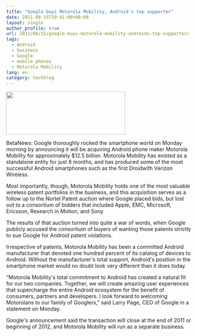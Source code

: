```yaml
---
title: "Google buys Motorola Mobility, Android's top supporter"
date: 2011-08-15T19:41:00+00:00
layout: single
author_profile: true
url: 2011/08/15/google-buys-motorola-mobility-androids-top-supporter/
tags:
  - Android
  - business
  - Google
  - mobile phones
  - Motorola Mobility
lang: en
category: techblog
---
```

<div dir="ltr" trbidi="on">
  <div>
    <a href="http://2.bp.blogspot.com/-OOfejdr2RcI/TklvP6c4C3I/AAAAAAAAD98/PD4COP8t_Yk/s1600/Google.jpg" imageanchor="1"><img border="0" height="116" src="http://2.bp.blogspot.com/-OOfejdr2RcI/TklvP6c4C3I/AAAAAAAAD98/PD4COP8t_Yk/s320/Google.jpg" width="320" /></a>
  </div>
  
  <p>
    BetaNews: Google thoroughly rocked the smartphone world on Monday morning by announcing it will be acquiring Android phone maker Motorola Mobility for approximately $12.5 billion. Motorola Mobility has existed as a standalone entity for just 8 months, and has produced some of the most successful Android smartphones such as the first Droidwith Verizon Wireless.
  </p>
  
  <p>
    Most importantly, though, Motorola Mobility holds one of the most valuable wireless patent portfolios in the business, and this acquisition serves as a follow up to the Nortel Patent auction where Google placed bids, but lost out to a consortium of bidders that included Apple, EMC, Microsoft, Ericsson, Research in Motion, and Sony.
  </p>
  
  <p>
    The results of that auction turned into quite a war of words, when Google publicly accused the consortium of buyers of wanting those patents strictly to sue Google for Android patent violations.
  </p>
  
  <p>
    Irrespective of patents, Motorola Mobility has been a committed Android manufacturer that devoted one hundred percent of its catalog of devices to Android. Without the manufacturer's total support, Android's position in the smartphone market would no doubt look very different than it does today.
  </p>
  
  <p>
    &#8220;Motorola Mobility's total commitment to Android has created a natural fit for our two companies. Together, we will create amazing user experiences that supercharge the entire Android ecosystem for the benefit of consumers, partners and developers. I look forward to welcoming Motorolans to our family of Googlers,&#8221; said Larry Page, CEO of Google in a statement on Monday.
  </p>
  
  <p>
    Google's announcement said the transaction will close at the end of 2011 or beginning of 2012, and Motorola Mobility will run as a separate business.
  </p>
</div>